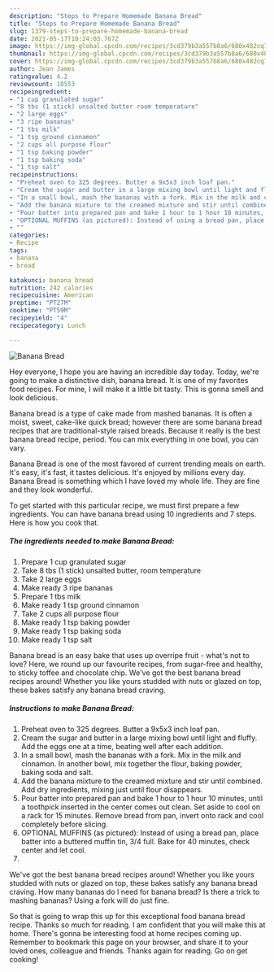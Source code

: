 ```yaml
---
description: "Steps to Prepare Homemade Banana Bread"
title: "Steps to Prepare Homemade Banana Bread"
slug: 1379-steps-to-prepare-homemade-banana-bread
date: 2021-05-17T10:24:03.767Z
image: https://img-global.cpcdn.com/recipes/3cd379b3a557b8a6/680x482cq70/banana-bread-recipe-main-photo.jpg
thumbnail: https://img-global.cpcdn.com/recipes/3cd379b3a557b8a6/680x482cq70/banana-bread-recipe-main-photo.jpg
cover: https://img-global.cpcdn.com/recipes/3cd379b3a557b8a6/680x482cq70/banana-bread-recipe-main-photo.jpg
author: Jean James
ratingvalue: 4.2
reviewcount: 10553
recipeingredient:
- "1 cup granulated sugar"
- "8 tbs (1 stick) unsalted butter room temperature"
- "2 large eggs"
- "3 ripe bananas"
- "1 tbs milk"
- "1 tsp ground cinnamon"
- "2 cups all purpose flour"
- "1 tsp baking powder"
- "1 tsp baking soda"
- "1 tsp salt"
recipeinstructions:
- "Preheat oven to 325 degrees. Butter a 9x5x3 inch loaf pan."
- "Cream the sugar and butter in a large mixing bowl until light and fluffy. Add the eggs one at a time, beating well after each addition."
- "In a small bowl, mash the bananas with a fork. Mix in the milk and cinnamon. In another bowl, mix together the flour, baking powder, baking soda and salt."
- "Add the banana mixture to the creamed mixture and stir until combined. Add dry ingredients, mixing just until flour disappears."
- "Pour batter into prepared pan and bake 1 hour to 1 hour 10 minutes, until a toothpick inserted in the center comes out clean. Set aside to cool on a rack for 15 minutes. Remove bread from pan, invert onto rack and cool completely before slicing."
- "OPTIONAL MUFFINS (as pictured): Instead of using a bread pan, place batter into a buttered muffin tin, 3/4 full. Bake for 40 minutes, check center and let cool."
- ""
categories:
- Recipe
tags:
- banana
- bread

katakunci: banana bread 
nutrition: 242 calories
recipecuisine: American
preptime: "PT27M"
cooktime: "PT59M"
recipeyield: "4"
recipecategory: Lunch

---
```



![Banana Bread](https://img-global.cpcdn.com/recipes/3cd379b3a557b8a6/680x482cq70/banana-bread-recipe-main-photo.jpg)

Hey everyone, I hope you are having an incredible day today. Today, we're going to make a distinctive dish, banana bread. It is one of my favorites food recipes. For mine, I will make it a little bit tasty. This is gonna smell and look delicious.

Banana bread is a type of cake made from mashed bananas. It is often a moist, sweet, cake-like quick bread; however there are some banana bread recipes that are traditional-style raised breads. Because it really is the best banana bread recipe, period. You can mix everything in one bowl, you can vary.

Banana Bread is one of the most favored of current trending meals on earth. It's easy, it's fast, it tastes delicious. It's enjoyed by millions every day. Banana Bread is something which I have loved my whole life. They are fine and they look wonderful.


To get started with this particular recipe, we must first prepare a few ingredients. You can have banana bread using 10 ingredients and 7 steps. Here is how you cook that.

<!--inarticleads1-->

##### The ingredients needed to make Banana Bread:

1. Prepare 1 cup granulated sugar
1. Take 8 tbs (1 stick) unsalted butter, room temperature
1. Take 2 large eggs
1. Make ready 3 ripe bananas
1. Prepare 1 tbs milk
1. Make ready 1 tsp ground cinnamon
1. Take 2 cups all purpose flour
1. Make ready 1 tsp baking powder
1. Make ready 1 tsp baking soda
1. Make ready 1 tsp salt


Banana bread is an easy bake that uses up overripe fruit - what&#39;s not to love? Here, we round up our favourite recipes, from sugar-free and healthy, to sticky toffee and chocolate chip. We&#39;ve got the best banana bread recipes around! Whether you like yours studded with nuts or glazed on top, these bakes satisfy any banana bread craving. 

<!--inarticleads2-->

##### Instructions to make Banana Bread:

1. Preheat oven to 325 degrees. Butter a 9x5x3 inch loaf pan.
1. Cream the sugar and butter in a large mixing bowl until light and fluffy. Add the eggs one at a time, beating well after each addition.
1. In a small bowl, mash the bananas with a fork. Mix in the milk and cinnamon. In another bowl, mix together the flour, baking powder, baking soda and salt.
1. Add the banana mixture to the creamed mixture and stir until combined. Add dry ingredients, mixing just until flour disappears.
1. Pour batter into prepared pan and bake 1 hour to 1 hour 10 minutes, until a toothpick inserted in the center comes out clean. Set aside to cool on a rack for 15 minutes. Remove bread from pan, invert onto rack and cool completely before slicing.
1. OPTIONAL MUFFINS (as pictured): Instead of using a bread pan, place batter into a buttered muffin tin, 3/4 full. Bake for 40 minutes, check center and let cool.
1. 


We&#39;ve got the best banana bread recipes around! Whether you like yours studded with nuts or glazed on top, these bakes satisfy any banana bread craving. How many bananas do I need for banana bread? Is there a trick to mashing bananas? Using a fork will do just fine. 

So that is going to wrap this up for this exceptional food banana bread recipe. Thanks so much for reading. I am confident that you will make this at home. There's gonna be interesting food at home recipes coming up. Remember to bookmark this page on your browser, and share it to your loved ones, colleague and friends. Thanks again for reading. Go on get cooking!
